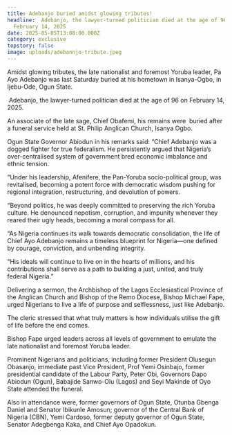 ```yaml
---
title: Adebanjo buried amidst glowing tributes!
headline:  Adebanjo, the lawyer-turned politician died at the age of 96 on
  February 14, 2025
date: 2025-05-05T13:08:00.000Z
category: exclusive
topstory: false
image: uploads/adebannjo-tribute.jpeg
---
```

Amidst glowing tributes, the late nationalist and foremost Yoruba leader, Pa Ayo Adebanjo was last Saturday buried at his hometown in Isanya-Ogbo, in Ijebu-Ode, Ogun State.

 Adebanjo, the lawyer-turned politician died at the age of 96 on February 14, 2025.

An associate of the late sage, Chief Obafemi, his remains were  buried after a funeral service held at St. Philip Anglican Church, Isanya Ogbo.

Ogun State Governor Abiodun in his remarks said: “Chief Adebanjo was a dogged fighter for true federalism. He persistently argued that Nigeria’s over-centralised system of government bred economic imbalance and ethnic tension.

“Under his leadership, Afenifere, the Pan-Yoruba socio-political group, was revitalised, becoming a potent force with democratic wisdom pushing for regional integration, restructuring, and devolution of powers.

“Beyond politics, he was deeply committed to preserving the rich Yoruba culture. He denounced nepotism, corruption, and impunity whenever they reared their ugly heads, becoming a moral compass for all.

“As Nigeria continues its walk towards democratic consolidation, the life of Chief Ayo Adebanjo remains a timeless blueprint for Nigeria—one defined by courage, conviction, and unbending integrity.

“His ideals will continue to live on in the hearts of millions, and his contributions shall serve as a path to building a just, united, and truly federal Nigeria.”

Delivering a sermon, the Archbishop of the Lagos Ecclesiastical Province of the Anglican Church and Bishop of the Remo Diocese, Bishop Michael Fape, urged Nigerians to live a life of purpose and selflessness, just like Adebanjo.

The cleric stressed that what truly matters is how individuals utilise the gift of life before the end comes.

Bishop Fape urged leaders across all levels of government to emulate the late nationalist and foremost Yoruba leader.




Prominent Nigerians and politicians, including former President Olusegun Obasanjo, immediate past Vice President, Prof Yemi Osinbajo, former presidential candidate of the Labour Party, Peter Obi, Governors Dapo Abiodun (Ogun), Babajide Sanwo-Olu (Lagos) and Seyi Makinde of Oyo State attended the funeral.

Also in attendance were, former governors of Ogun State, Otunba Gbenga Daniel and Senator Ibikunle Amosun; governor of the Central Bank of Nigeria (CBN), Yemi Cardoso, former deputy governor of Ogun State, Senator Adegbenga Kaka, and Chief Ayo Opadokun.
